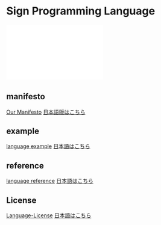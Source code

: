 # Sign Programming Language


<picture>
  <img src="./Sign_logo_dark.svg"  alt="Sign Logo" width="256" media="(prefers-color-scheme:dark)" />
</picture>


## manifesto
  [Our Manifesto](./manifesto.md)
  [日本語版はこちら](./manifesto.ja-jp.md)

## example
  [language example](./example.sn)
  [日本語はこちら](./example.ja-jp.sn)

## reference
  [language reference](./reference/Sign_reference_en-us.md)
  [日本語はこちら](./reference/Sign_reference_ja-jp.md)

## License
  [Language-License](./License/sign-language-license.md)
  [日本語はこちら](./License/sign-language-license-ja.md)
